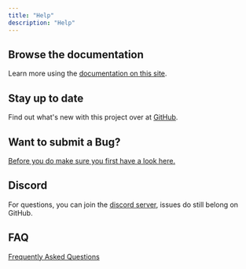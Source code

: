 ```yaml
---
title: "Help"
description: "Help"
---
```


## Browse the documentation

Learn more using the [documentation on this site](/index.md).

## Stay up to date

Find out what's new with this project over at [GitHub](https://github.com/hacs).

## Want to submit a Bug?

[Before you do make sure you first have a look here.](/docs/issues.md)

## Discord

For questions, you can join the [discord server](https://discord.gg/apgchf8), issues do still belong on GitHub.

## FAQ

[Frequently Asked Questions](/docs/faq/index.md)